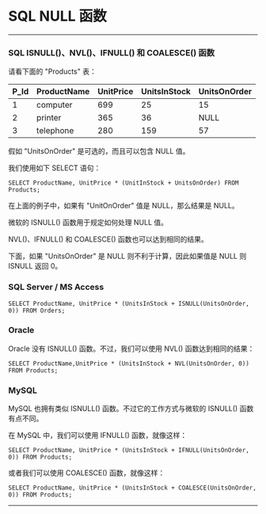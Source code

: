 # SQL NULL 函数

---
### SQL ISNULL()、NVL()、IFNULL() 和 COALESCE() 函数

请看下面的 "Products" 表：

P_Id | ProductName | UnitPrice | UnitsInStock | UnitsOnOrder 
-----|-------------|-----------|--------------|-------------
   1 | computer    |       699 |           25 |           15 
   2 | printer     |       365 |           36 |         NULL 
   3 | telephone   |       280 |          159 |           57 

假如 "UnitsOnOrder" 是可选的，而且可以包含 NULL 值。

我们使用如下 SELECT 语句：

```
SELECT ProductName, UnitPrice * (UnitInStock + UnitsOnOrder) FROM Products;
```

在上面的例子中，如果有 "UnitOnOrder" 值是 NULL，那么结果是 NULL。

微软的 ISNULL() 函数用于规定如何处理 NULL 值。

NVL()、IFNULL() 和 COALESCE() 函数也可以达到相同的结果。

下面，如果 "UnitsOnOrder" 是 NULL 则不利于计算，因此如果值是 NULL 则 ISNULL 返回 0。

### SQL Server / MS Access

```
SELECT ProductName, UnitPrice * (UnitsInStock + ISNULL(UnitsOnOrder, 0)) FROM Orders;
```

### Oracle 

Oracle 没有 ISNULL() 函数。不过，我们可以使用 NVL() 函数达到相同的结果：

```
SELECT ProductName,UnitPrice * (UnitsInStock + NVL(UnitsOnOrder, 0)) FROM Products;
```

### MySQL 

MySQL 也拥有类似 ISNULL() 函数。不过它的工作方式与微软的 ISNULL() 函数有点不同。

在 MySQL 中，我们可以使用 IFNULL() 函数，就像这样：

```
SELECT ProductName, UnitPrice * (UnitsInStock + IFNULL(UnitsOnOrder, 0)) FROM Products;
```

或者我们可以使用 COALESCE() 函数，就像这样：

```
SELECT ProductName, UnitPrice * (UnitsInStock + COALESCE(UnitsOnOrder, 0)) FROM Products;
```

---
